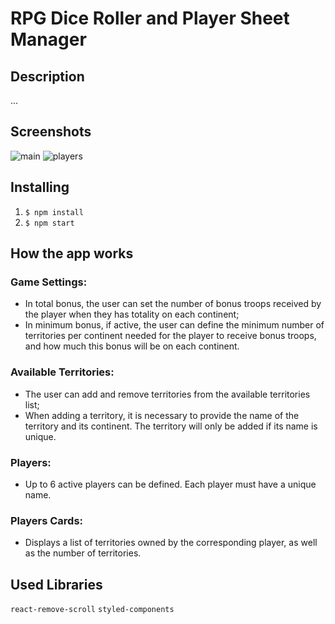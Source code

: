 # RPG Dice Roller and Player Sheet Manager
## Description
...

## Screenshots
![main](https://user-images.githubusercontent.com/71052352/190033021-0e5c4e01-4ba9-41df-b1e0-0b3d7fcde70b.jpg)
![players](https://user-images.githubusercontent.com/71052352/190033200-8e23a4ad-4485-4719-bc0e-8f492fb6016a.jpg)


## Installing
1. `$ npm install`
2. `$ npm start`


## How the app works
### Game Settings:
- In total bonus, the user can set the number of bonus troops received by the player when they has totality on each continent;
- In minimum bonus, if active, the user can define the minimum number of territories per continent needed for the player to receive bonus troops, and how much this bonus will be on each continent.

### Available Territories:
- The user can add and remove territories from the available territories list;
- When adding a territory, it is necessary to provide the name of the territory and its continent. The territory will only be added if its name is unique.

### Players:
- Up to 6 active players can be defined. Each player must have a unique name.

### Players Cards:
- Displays a list of territories owned by the corresponding player, as well as the number of territories.


## Used Libraries
`react-remove-scroll`
`styled-components`
